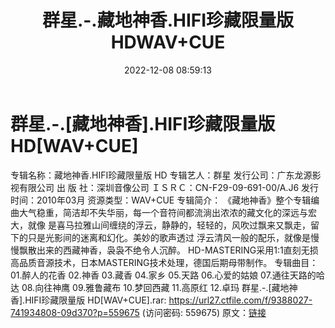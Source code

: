 ﻿---
title: 群星.-.藏地神香.HIFI珍藏限量版HDWAV+CUE
date: 2022-12-08 08:59:13
categories: WAV车载音乐、镜像
tags: 华语中文
---
# 群星.-.[藏地神香].HIFI珍藏限量版HD[WAV+CUE]

专辑名称：藏地神香.HIFI珍藏限量版 HD
专辑艺人：群星
发行公司：广东龙源影视有限公司
出 版 社：深圳音像公司
ＩＳＲＣ：CN-F29-09-691-00/A.J6
发行时间：2010年03月
资源类型：WAV+CUE
专辑简介：
《藏地神香》整个专辑编曲大气稳重，简洁却不失华丽，每一个音符间都流淌出浓浓的藏文化的深远与宏大，就像
是喜马拉雅山间缠绕的浮云，静静的，轻轻的，风吹过飘来又飘走，留下的只是光影间的迷离和幻化。美妙的歌声透过
浮云清风一般的配乐，就像是慢慢飘散出来的西藏神香，袅袅不绝令人沉醉。
HD-MASTERING采用1:1直刻无损高品质音源技术，日本MASTERING技术处理，德国后期母带制作。
专辑曲目：
01.醉人的花香
02.神香
03.藏香
04.家乡
05.天路
06.心爱的姑娘
07.通往天路的哈达
08.向往神鹰
09.雅鲁藏布
10.梦回西藏
11.高原红
12.卓玛
群星.-.[藏地神香].HIFI珍藏限量版 HD[WAV+CUE].rar:
https://url27.ctfile.com/f/9388027-741934808-09d370?p=559675
(访问密码: 559675)
原文：[链接](https://blog.sina.com.cn/s/blog_1647c7e76010310hy.html)